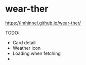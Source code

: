# wear-ther

https://lmhinnel.github.io/wear-ther/

TODO:
- Card detail
- Weather icon
- Loading when fetching
- 

